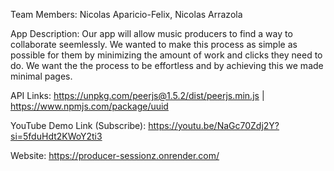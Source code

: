 Team Members: Nicolas Aparicio-Felix, Nicolas Arrazola

App Description: Our app will allow music producers to find a way to collaborate seemlessly. We wanted to make this process as simple as possible for them by minimizing the amount of work and clicks they need to do. We want the the process to be effortless and by achieving this we made minimal pages.

API Links:
https://unpkg.com/peerjs@1.5.2/dist/peerjs.min.js |
https://www.npmjs.com/package/uuid

YouTube Demo Link (Subscribe):
https://youtu.be/NaGc70Zdj2Y?si=5fduHdt2KWoY2ti3

Website:
https://producer-sessionz.onrender.com/
